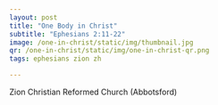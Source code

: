 ```yaml
---
layout: post
title: "One Body in Christ"
subtitle: "Ephesians 2:11-22"
image: /one-in-christ/static/img/thumbnail.jpg
qr: /one-in-christ/static/img/one-in-christ-qr.png
tags: ephesians zion zh

---
```

Zion Christian Reformed Church (Abbotsford)
